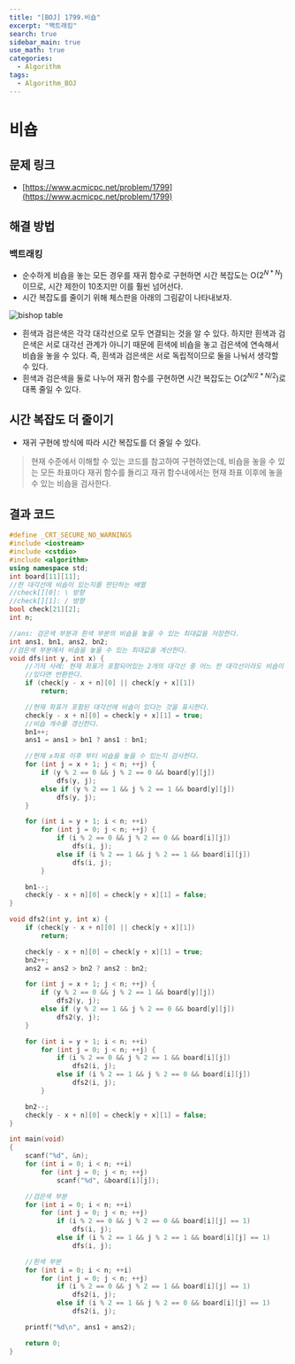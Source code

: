 ```yaml
---
title: "[BOJ] 1799.비숍"
excerpt: "백트래킹"
search: true
sidebar_main: true
use_math: true
categories:
  - Algorithm
tags:
  - Algorithm_BOJ
---
```


# 비숍

## 문제 링크
- [https://www.acmicpc.net/problem/1799](https://www.acmicpc.net/problem/1799)

## 해결 방법
### 백트래킹
- 순수하게 비숍을 놓는 모든 경우를 재귀 함수로 구현하면 시간 복잡도는 O(${2}^{N * N}$)이므로, 시간 제한이 10초지만 이를 훨씬 넘어선다.
- 시간 복잡도를 줄이기 위해 체스판을 아래의 그림같이 나타내보자.

![bishop table](https://user-images.githubusercontent.com/34755287/48295230-752b4a00-e4cd-11e8-934a-f0d37443ecd6.jpg)

- 흰색과 검은색은 각각 대각선으로 모두 연결되는 것을 알 수 있다. 하지만 흰색과 검은색은 서로 대각선 관계가 아니기 때문에 흰색에 비숍을 놓고 검은색에 연속해서 비숍을 놓을 수 있다. 즉, 흰색과 검은색은 서로 독립적이므로 둘을 나눠서 생각할 수 있다.
- 흰색과 검은색을 둘로 나누어 재귀 함수를 구현하면 시간 복잡도는 O(${2}^{N/2 * N/2}$)로 대폭 줄일 수 있다.

## 시간 복잡도 더 줄이기
- 재귀 구현에 방식에 따라 시간 복잡도를 더 줄일 수 있다.
> 현재 수준에서 이해할 수 있는 코드를 참고하여 구현하였는데, 비숍을 놓을 수 있는 모든 좌표마다 재귀 함수를 돌리고 재귀 함수내에서는 현재 좌표 이후에 놓을 수 있는 비숍을 검사한다.

## 결과 코드

```cpp
#define _CRT_SECURE_NO_WARNINGS
#include <iostream>
#include <cstdio>
#include <algorithm>
using namespace std;
int board[11][11];
//한 대각선에 비숍이 있는지를 판단하는 배열
//check[][0]: \ 방향
//check[][1]: / 방향
bool check[21][2];
int n;

//ans: 검은색 부분과 흰색 부분의 비숍을 놓을 수 있는 최대값을 저장한다.
int ans1, bn1, ans2, bn2;
//검은색 부분에서 비숍을 놓을 수 있는 최대값을 계산한다.
void dfs(int y, int x) {
	//기저 사례: 현재 좌표가 포함되어있는 2개의 대각선 중 어느 한 대각선이라도 비숍이
	//있다면 반환한다.
	if (check[y - x + n][0] || check[y + x][1])
		return;

	//현재 좌표가 포함된 대각선에 비숍이 있다는 것을 표시한다.
	check[y - x + n][0] = check[y + x][1] = true;
	//비숍 개수를 갱신한다.
	bn1++;
	ans1 = ans1 > bn1 ? ans1 : bn1;

	//현재 x좌표 이후 부터 비숍을 놓을 수 있는지 검사한다.
	for (int j = x + 1; j < n; ++j) {
		if (y % 2 == 0 && j % 2 == 0 && board[y][j])
			dfs(y, j);
		else if (y % 2 == 1 && j % 2 == 1 && board[y][j])
			dfs(y, j);
	}

	for (int i = y + 1; i < n; ++i)
		for (int j = 0; j < n; ++j) {
			if (i % 2 == 0 && j % 2 == 0 && board[i][j])
				dfs(i, j);
			else if (i % 2 == 1 && j % 2 == 1 && board[i][j])
				dfs(i, j);
		}

	bn1--;
	check[y - x + n][0] = check[y + x][1] = false;
}

void dfs2(int y, int x) {
	if (check[y - x + n][0] || check[y + x][1])
		return;

	check[y - x + n][0] = check[y + x][1] = true;
	bn2++;
	ans2 = ans2 > bn2 ? ans2 : bn2;

	for (int j = x + 1; j < n; ++j) {
		if (y % 2 == 0 && j % 2 == 1 && board[y][j])
			dfs2(y, j);
		else if (y % 2 == 1 && j % 2 == 0 && board[y][j])
			dfs2(y, j);
	}

	for (int i = y + 1; i < n; ++i)
		for (int j = 0; j < n; ++j) {
			if (i % 2 == 0 && j % 2 == 1 && board[i][j])
				dfs2(i, j);
			else if (i % 2 == 1 && j % 2 == 0 && board[i][j])
				dfs2(i, j);
		}

	bn2--;
	check[y - x + n][0] = check[y + x][1] = false;
}

int main(void)
{
	scanf("%d", &n);
	for (int i = 0; i < n; ++i)
		for (int j = 0; j < n; ++j)
			scanf("%d", &board[i][j]);

	//검은색 부분
	for (int i = 0; i < n; ++i)
		for (int j = 0; j < n; ++j)
			if (i % 2 == 0 && j % 2 == 0 && board[i][j] == 1)
				dfs(i, j);
			else if (i % 2 == 1 && j % 2 == 1 && board[i][j] == 1)
				dfs(i, j);

	//흰색 부분
	for (int i = 0; i < n; ++i)
		for (int j = 0; j < n; ++j)
			if (i % 2 == 0 && j % 2 == 1 && board[i][j] == 1)
				dfs2(i, j);
			else if (i % 2 == 1 && j % 2 == 0 && board[i][j] == 1)
				dfs2(i, j);

	printf("%d\n", ans1 + ans2);

	return 0;
}
```
